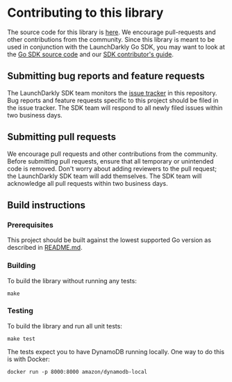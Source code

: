 # Contributing to this library

The source code for this library is [here](https://github.com/launchdarkly/go-server-sdk-dynamodb). We encourage pull-requests and other contributions from the community. Since this library is meant to be used in conjunction with the LaunchDarkly Go SDK, you may want to look at the [Go SDK source code](https://github.com/launchdarkly/go-server-sdk) and our [SDK contributor's guide](https://docs.launchdarkly.com/sdk/concepts/contributors-guide).

## Submitting bug reports and feature requests
 
The LaunchDarkly SDK team monitors the [issue tracker](https://github.com/launchdarkly/go-server-sdk-dynamodb/issues) in this repository. Bug reports and feature requests specific to this project should be filed in the issue tracker. The SDK team will respond to all newly filed issues within two business days.
 
## Submitting pull requests
 
We encourage pull requests and other contributions from the community. Before submitting pull requests, ensure that all temporary or unintended code is removed. Don't worry about adding reviewers to the pull request; the LaunchDarkly SDK team will add themselves. The SDK team will acknowledge all pull requests within two business days.
 
## Build instructions
 
### Prerequisites

This project should be built against the lowest supported Go version as described in [README.md](./README.md).

### Building

To build the library without running any tests:
```
make
```

### Testing
 
To build the library and run all unit tests:
```
make test
```

The tests expect you to have DynamoDB running locally. One way to do this is with Docker:

```
docker run -p 8000:8000 amazon/dynamodb-local
```
